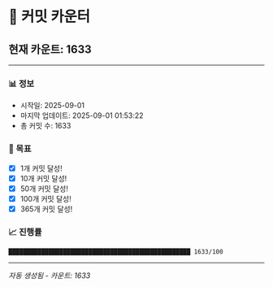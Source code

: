# 🔢 커밋 카운터

## 현재 카운트: 1633

---

### 📊 정보
- 시작일: 2025-09-01
- 마지막 업데이트: 2025-09-01 01:53:22
- 총 커밋 수: 1633

### 🎯 목표
- [x] 1개 커밋 달성!
- [x] 10개 커밋 달성!
- [x] 50개 커밋 달성!
- [x] 100개 커밋 달성!
- [x] 365개 커밋 달성!

### 📈 진행률
```
██████████████████████████████████████████████████ 1633/100
```

---
*자동 생성됨 - 카운트: 1633*
